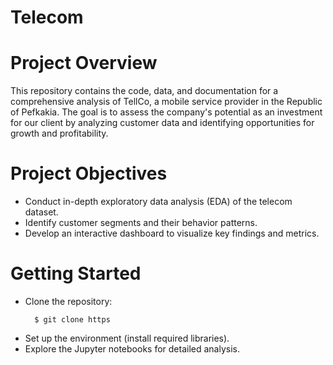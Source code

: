 ﻿# Telecom
# Project Overview
This repository contains the code, data, and documentation for a comprehensive analysis of TellCo, a mobile service provider in the Republic of Pefkakia. The goal is to assess the company's potential as an investment for our client by analyzing customer data and identifying opportunities for growth and profitability.

# Project Objectives
- Conduct in-depth exploratory data analysis (EDA) of the telecom dataset.
- Identify customer segments and their behavior patterns.
- Develop an interactive dashboard to visualize key findings and metrics.
  
# Getting Started
- Clone the repository:
  ```
    $ git clone https
  ```
- Set up the environment (install required libraries).
- Explore the Jupyter notebooks for detailed analysis.
